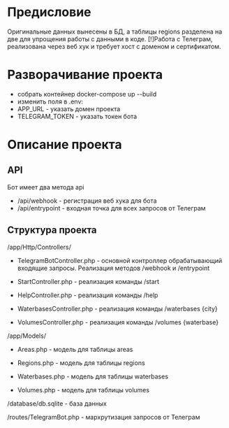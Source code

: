 # Предисловие
Оригинальные данных вынесены в БД, а таблицы regions разделена на две для упрощения работы с данными в коде.
[!]Работа с Телеграм, реализована через веб хук и требует хост с доменом и сертификатом.

# Разворачивание проекта
- собрать контейнер docker-compose up --build
- изменить поля в .env:
- APP_URL - указать домен проекта
- TELEGRAM_TOKEN - указать токен бота

# Описание проекта
## API
Бот имеет два метода api
- /api/webhook - регистрация веб хука для бота
- /api/entrypoint - входная точка для всех запросов от Телеграм

## Структура проекта
/app/Http/Controllers/

- TelegramBotController.php - основной контроллер обрабатывающий входящие запросы. Реализация методов /webhook и /entrypoint
  
- StartController.php - реализация команды /start
  
- HelpController.php - реализация команды /help
  
- WaterbasesController.php - реализация команды /waterbases {city}
  
- VolumesController.php - реализация команды /volumes {waterbase}
 
  
/app/Models/
- Areas.php - модель для таблицы areas
  
- Regions.php - модель для таблицы regions
  
- Waterbases.php - модель для таблицы waterbases
  
- Volumes.php - модель для таблицы volumes
  
/database/db.sqlite - база данных

/routes/TelegramBot.php - мархрутизация запросов от Телеграм
